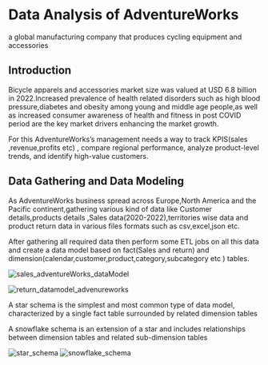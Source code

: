 # Data Analysis of AdventureWorks
a global manufacturing company that produces cycling equipment and accessories

## Introduction
Bicycle apparels and accessories market size was valued at USD 6.8 billion in 2022.Increased prevalence of health related disorders such as high blood pressure,diabetes and obesity among young and middle age people,as well as increased consumer awareness of health and fitness in post COVID period are the key market drivers enhancing the market growth.

For this AdventureWorks’s management needs a way to track KPIS(sales ,revenue,profits etc) , compare regional performance, analyze product-level trends, and identify high-value customers.

## Data Gathering and Data Modeling
As AdventureWorks business spread across Europe,North America and the Pacific continent,gathering various kind of data like Customer details,products details ,Sales data(2020-2022),territories wise data and product return data in various files formats such as csv,excel,json etc.

After gathering all required data then perform some ETL jobs on all this data and create a data model based on fact(Sales and return) and dimension(calendar,customer,product,category,subcategory etc ) tables.

![sales_adventureWorks_dataModel](https://github.com/niladri-dey/AdventureWorks---D2C-bicycle-manufacturing-company-Data-Analytics/assets/63118910/1a9eb57d-9b07-427d-a743-465ac942544f)

![return_datamodel_advenureworks](https://github.com/niladri-dey/AdventureWorks---D2C-bicycle-manufacturing-company-Data-Analytics/assets/63118910/23344583-e51d-4cc2-b96c-33f78c9dbaa0)


A star schema is the simplest and most common type of data model, characterized by a single fact table surrounded by related dimension tables

A snowflake schema is an extension of a star and includes relationships between dimension tables and related sub-dimension tables


![star_schema](https://github.com/niladri-dey/AdventureWorks---D2C-bicycle-manufacturing-company-Data-Analytics/assets/63118910/6984e8b8-cb4f-46b9-9d3f-3d1c4b2d9e2e)
![snowflake_schema](https://github.com/niladri-dey/AdventureWorks---D2C-bicycle-manufacturing-company-Data-Analytics/assets/63118910/69551924-3cdf-470b-a2f3-b5f994f30a98)

